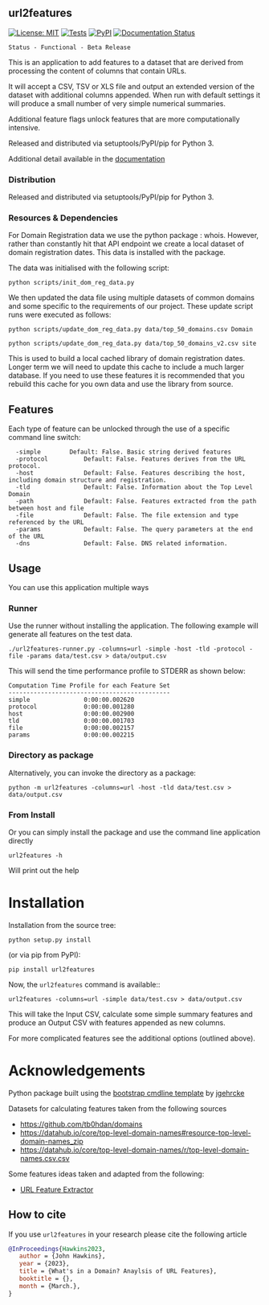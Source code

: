 url2features
----------

[![License: MIT](https://img.shields.io/badge/License-MIT-yellow.svg)](https://opensource.org/licenses/MIT)
[![Tests](https://github.com/getting-data-science-done/url2features/actions/workflows/python-package.yml/badge.svg)](https://github.com/getting-data-science-done/url2features/actions/workflows/python-package.yml)
[![PyPI](https://img.shields.io/pypi/v/url2features.svg)](https://pypi.org/project/url2features)
[![Documentation Status](https://readthedocs.org/projects/url2features/badge/?version=latest)](https://url2features.readthedocs.io/en/latest/?badge=latest)

```
Status - Functional - Beta Release
```

This is an application to add features to a dataset that are derived from processing
the content of columns that contain URLs.

It will accept a CSV, TSV or XLS file and output an extended version of
the dataset with additional columns appended. When run with default settings
it will produce a small number of very simple numerical summaries. 

Additional feature flags unlock features that are more computationally intensive.

Released and distributed via setuptools/PyPI/pip for Python 3.

Additional detail available in the [documentation](https://url2features.readthedocs.io)

### Distribution

Released and distributed via setuptools/PyPI/pip for Python 3.

### Resources & Dependencies

For Domain Registration data we use the python package : whois.
However, rather than constantly hit that API endpoint we create a local dataset
of domain registration dates. This data is installed with the package.

The data was initialised with the following script:
```
python scripts/init_dom_reg_data.py
```

We then updated the data file using multiple datasets of common
domains and some specific to the requirements of our project.
These update script runs were executed as follows:
```
python scripts/update_dom_reg_data.py data/top_50_domains.csv Domain
```

```
python scripts/update_dom_reg_data.py data/top_50_domains_v2.csv site
```

This is used to build a local cached library of domain registration dates. 
Longer term we will need to update this cache to include a much larger database.
If you need to use these features it is recommended that you rebuild this cache for
you own data and use the library from source.

## Features

Each type of feature can be unlocked through the use of a specific command line switch:

```
  -simple	     Default: False. Basic string derived features
  -protocol          Default: False. Features derives from the URL protocol.
  -host              Default: False. Features describing the host, including domain structure and registration.
  -tld               Default: False. Information about the Top Level Domain
  -path              Default: False. Features extracted from the path between host and file
  -file              Default: False. The file extension and type referenced by the URL
  -params            Default: False. The query parameters at the end of the URL
  -dns               Default: False. DNS related information.
```

## Usage

You can use this application multiple ways

### Runner

Use the runner without installing the application. 
The following example will generate all features on the test data.

```
./url2features-runner.py -columns=url -simple -host -tld -protocol -file -params data/test.csv > data/output.csv
```

This will send the time performance profile to STDERR as shown below:
```
Computation Time Profile for each Feature Set
---------------------------------------------
simple               0:00:00.002620
protocol             0:00:00.001280
host                 0:00:00.002900
tld                  0:00:00.001703
file                 0:00:00.002157
params               0:00:00.002215
```

### Directory as package 

Alternatively, you can invoke the directory as a package:
 
```
python -m url2features -columns=url -host -tld data/test.csv > data/output.csv
```

### From Install

Or you can simply install the package and use the command line application directly

```
url2features -h
```
Will print out the help


# Installation
Installation from the source tree:

```
python setup.py install
```

(or via pip from PyPI):

```
pip install url2features
```

Now, the ``url2features`` command is available::

```
url2features -columns=url -simple data/test.csv > data/output.csv
```

This will take the Input CSV, calculate some simple summary features and 
produce an Output CSV with features appended as new columns.

For more complicated features see the additional options (outlined above).

# Acknowledgements

Python package built using the
[bootstrap cmdline template](https://github.com/jgehrcke/python-cmdline-bootstrap)
 by [jgehrcke](https://github.com/jgehrcke)

Datasets for calculating features taken from the following sources 
* https://github.com/tb0hdan/domains
* https://datahub.io/core/top-level-domain-names#resource-top-level-domain-names_zip
* https://datahub.io/core/top-level-domain-names/r/top-level-domain-names.csv.csv
 
Some features ideas taken and adapted from the following:

* [URL Feature Extractor](https://github.com/lucasayres/url-feature-extractor)


## How to cite

If you use `url2features` in your research please cite the following article

```bibtex
@InProceedings{Hawkins2023,
   author = {John Hawkins},
   year = {2023},
   title = {What's in a Domain? Anaylsis of URL Features},
   booktitle = {},
   month = {March.},
}
```

